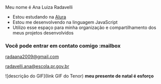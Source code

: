 Meu nome é Ana Luiza Radavelli

- Estou estudando na [Alura](https://www.alura.com.br)
- Estou me desenvolvendo na linguagem JavaScript
- Utilizo esse espaço para minha organização e compartilhamento dos meus projetos desenvolvidos

### Você pode entrar em contato comigo :mailbox

radaana2009@gmail.com

radavelli.ana@escola.pr.gov.br

![descrição do GIF](link GIF do Tenor)
**meu presente de natal é esforço**
